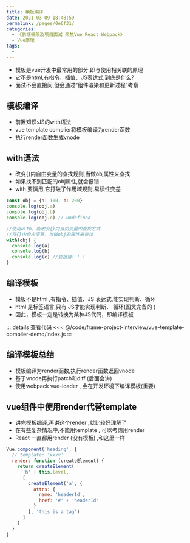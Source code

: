 ```yaml
---
title: 模板编译
date: 2021-03-09 18:48:59
permalink: /pages/0e6f31/
categories:
  - 《前端框架及项目面试 聚焦Vue React Webpack》
  - Vue原理
tags:
  - 
---
```


* 模板是vue开发中最常用的部分,即与使用相关联的原理
* 它不是html,有指令、插值、JS表达式,到底是什么?
* 面试不会直接问,但会通过“组件渲染和更新过程”考察

## 模板编译

* 前置知识:JS的with语法
* vue template complier将模板编译为render函数
* 执行render函数生成vnode

## with语法

* 改变{}内自由变量的查找规则,当做obj属性来查找
* 如果找不到匹配的obj属性,就会报错
* with 要慎用,它打破了作用域规则,易读性变差

``` js
const obj = {a: 100, b: 200}
console.log(obj.a)
console.log(obj.b)
console.log(obj.c) // undefined

//使用with，能改变{}内自由变量的查找方式
//将{}内自由变量，当做obj的属性来查找
with(obj) {
  console.log(a)
  console.log(b)
  console.log(c) //会报错! ! !
}
```

## 编译模板

* 模板不是html ,有指令、插值、JS 表达式,能实现判断、循环
* html 是标签语言,只有 JS才能实现判断、 循环(图灵完备的 )
* 因此，模板一定是转换为某种JS代码，即编译模板

::: details 查看代码
<<< @/code/frame-project-interview/vue-template-compiler-demo/index.js
:::

## 编译模板总结

* 模板编译为render函数,执行render函数返回vnode
* 基于vnode再执行patch和diff (后面会讲)
* 使用webpack vue-loader , 会在开发环境下编译模板(重要)

## vue组件中使用render代替template

* 讲完模板编译,再讲这个render ,就比较好理解了
* 在有些复杂情况中,不能用template , 可以考虑用render
* React 一直都用render (没有模板) ,和这里一样

``` js
Vue.component('heading', {
  // template: 'xxxx'
  render: function (createElement) {
    return createElement(
      'h' + this.level,
      [
        createElement('a', {
          attrs: {
            name: 'headerId',
            href: '#' + 'headerId'
          }
        }, 'this is a tag')
      ]
    )
  }
}
```
